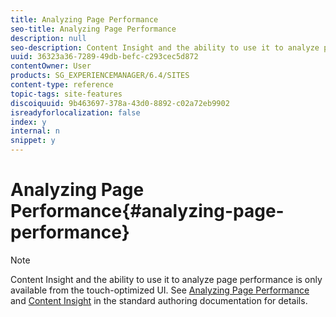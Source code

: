 ```yaml
---
title: Analyzing Page Performance
seo-title: Analyzing Page Performance
description: null
seo-description: Content Insight and the ability to use it to analyze page performance is only available from the touch-optimized UI.
uuid: 36323a36-7289-49db-befc-c293cec5d872
contentOwner: User
products: SG_EXPERIENCEMANAGER/6.4/SITES
content-type: reference
topic-tags: site-features
discoiquuid: 9b463697-378a-43d0-8892-c02a72eb9902
isreadyforlocalization: false
index: y
internal: n
snippet: y
---
```


# Analyzing Page Performance{#analyzing-page-performance}

>[!NOTE]
>
>Content Insight and the ability to use it to analyze page performance is only available from the touch-optimized UI. See [Analyzing Page Performance](../../authoring/using/ci-analyze.md) and [Content Insight](../../authoring/using/content-insights.md) in the standard authoring documentation for details.

